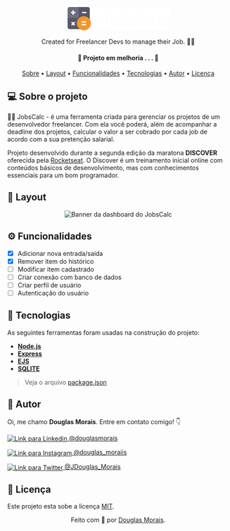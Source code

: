 &NewLine;
<p align="center">
  <img src="public/images/logo.svg" height="53" width="230" alt="Logo JobsCalc" />
</p>

<p align="center">Created for Freelancer Devs to manage their Job. 👩‍💻</p>

<div align="center">

</div>

<h4 align="center"> 
	🚧  Projeto em melhoria . . .  🚧
</h4>

<p align="center">
 <a href="#-sobre-o-projeto">Sobre</a> •
 <a href="#-layout">Layout</a> • 
 <a href="#-funcionalidades">Funcionalidades</a> •
 <a href="#-tecnologias">Tecnologias</a> • 
 <a href="#-autor">Autor</a> • 
 <a href="#-licença">Licença</a>
</p>

## 💻 Sobre o projeto

👩‍💻 JobsCalc - é uma ferramenta criada para gerenciar os projetos de um desenvolvedor freelancer. Com ela você poderá, além de acompanhar a deadline dos projetos, calcular o valor a ser cobrado por cada job de acordo com a sua pretenção salarial.

Projeto desenvolvido durante a segunda edição da maratona **DISCOVER** oferecida pela [Rocketseat](https://app.rocketseat.com.br/discover).
O Discover é um treinamento inicial online com conteúdos básicos de desenvolvimento, mas com conhecimentos essenciais para um bom programador.

## 🎨 Layout

<p align="center">
    <img src="assets/banner.png" height="500"  alt="Banner da dashboard do JobsCalc" />
</p>

## ⚙ Funcionalidades

- [x] Adicionar nova entrada/saída 
- [x] Remover item do histórico
- [ ] Modificar item cadastrado
- [ ] Criar conexão com banco de dados
- [ ] Criar perfil de usuário
- [ ] Autenticação do usuário

## 🚀 Tecnologias

As seguintes ferramentas foram usadas na construção do projeto:

- **[Node.js](https://nodejs.org/)**
- **[Express](https://www.npmjs.com/package/express)**
- **[EJS](https://ejs.co/)**
- **[SQLITE](https://www.sqlite.org/index.html)**

> Veja o arquivo [package.json](https://github.com/DouglasMoraiis/JobsCalc/package.json)

## 🦸 Autor

Oi, me chamo **Douglas Morais**. Entre em contato comigo! 👇 
<p align="left">
	<a href="https://linkedin.com/in/douglasmorais" target="blank"><img align="center" 
		     src="https://github.com/DouglasMoraiis/SocialMediaIcons/blob/8cd452968617a9483d3c5c47d90909fb283619aa/Linkedin.svg" 	
		     alt="Link para Linkedin" height="25" width="40" 
	/> @douglasmorais</a>
</p>
<p>
	<a href="https://www.instagram.com/douglas_moraiis/" target="blank"><img align="center" 
		     src="https://github.com/DouglasMoraiis/SocialMediaIcons/blob/8cd452968617a9483d3c5c47d90909fb283619aa/Instagram.svg" 	
		     alt="Link para Instagram" height="27" width="40" 
		/> @douglas_moraiis</a>
</p>
<p>
	<a href="https://twitter.com/JDouglas_Morais" target="blank"><img align="center" 
		     src="https://github.com/DouglasMoraiis/SocialMediaIcons/blob/8cd452968617a9483d3c5c47d90909fb283619aa/Twitter.svg" 	
		     alt="Link para Twitter" height="25.2" width="40" 
		/> @JDouglas_Morais</a>
</p>

## 📝 Licença

Este projeto esta sobe a licença [MIT](./LICENSE).

<p align="center">Feito com 💚 por <a href="https://www.linkedin.com/in/douglasmorais">Douglas Morais</a>.</p> 

